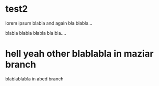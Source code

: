 # test2

lorem ipsum blabla and again bla blabla...

blabla blabla blabla bla bla....

# hell yeah other blablabla in maziar branch

blablablabla in abed branch

